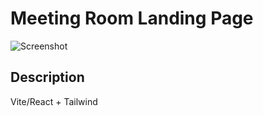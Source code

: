 # Meeting Room Landing Page

![Screenshot](https://i.ibb.co/L1wtyvv/localhost-5173.png)

## Description
Vite/React + Tailwind
